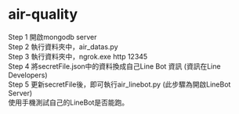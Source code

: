 # air-quality
Step 1 開啟mongodb server<br>
Step 2 執行資料夾中，air_datas.py<br>
Step 3 執行資料夾中，ngrok.exe http 12345<br>
Step 4 將secretFile.json中的資料換成自己Line Bot 資訊 (資訊在Line Developers)<br>
Step 5 更新secretFile後，即可執行air_linebot.py (此步驟為開啟LineBot Server)<br>
使用手機測試自己的LineBot是否能跑。<br>

